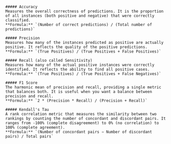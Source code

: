 
    ##### Accuracy
    Measures the overall correctness of predictions. It is the proportion of all instances (both positive and negative) that were correctly classified.
    **Formula:** `(Number of correct predictions) / (Total number of predictions)`

    ##### Precision
    Measures how many of the instances predicted as positive are actually positive. It reflects the quality of the positive predictions.
    **Formula:** `(True Positives) / (True Positives + False Positives)`

    ##### Recall (also called Sensitivity)
    Measures how many of the actual positive instances were correctly identified. It reflects the ability to find all positive cases.
    **Formula:** `(True Positives) / (True Positives + False Negatives)`

    ##### F1 Score
    The harmonic mean of precision and recall, providing a single metric that balances both. It is useful when you want a balance between precision and recall.
    **Formula:** `2 * (Precision * Recall) / (Precision + Recall)`

    ##### Kendall's Tau
    A rank correlation metric that measures the similarity between two rankings by counting the number of concordant and discordant pairs. It ranges from -100% (complete disagreement) to 0% (no correlation) to 100% (complete agreement).
    **Formula:** `(Number of concordant pairs − Number of discordant pairs) / Total pairs`
    